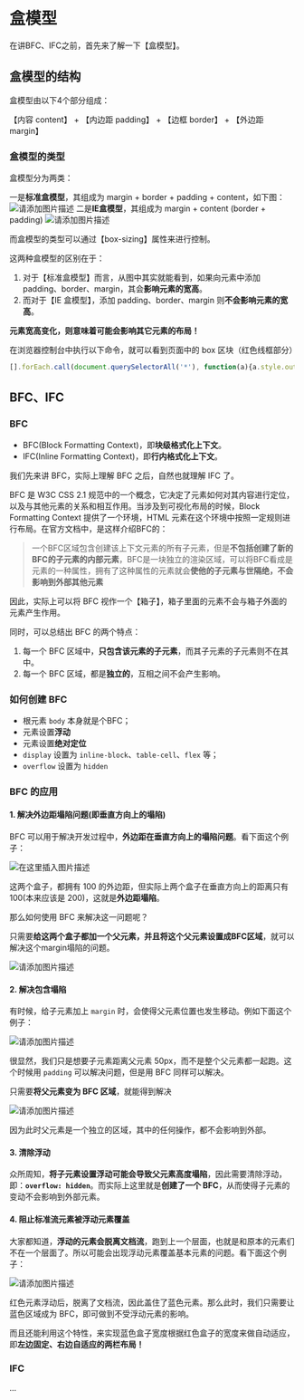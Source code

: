 # 盒模型

在讲BFC、IFC之前，首先来了解一下【盒模型】。

## 盒模型的结构

盒模型由以下4个部分组成：

【内容 content】 + 【内边距 padding】 + 【边框 border】 + 【外边距 margin】

### 盒模型的类型

盒模型分为两类：

一是**标准盒模型**，其组成为 margin + border + padding + content，如下图：
![请添加图片描述](https://img-blog.csdnimg.cn/dbd58b7d146e454d8b98b12de886bb28.jpeg)
二是**IE盒模型**，其组成为 margin + content (border + padding)
![请添加图片描述](https://img-blog.csdnimg.cn/b5063f9e7b624f03b908763b61777135.jpeg)

而盒模型的类型可以通过【box-sizing】属性来进行控制。

这两种盒模型的区别在于：

 1. 对于【标准盒模型】而言，从图中其实就能看到，如果向元素中添加 padding、border、margin，其会**影响元素的宽高**。
 2. 而对于【IE 盒模型】，添加 padding、border、margin 则**不会影响元素的宽高**。

**元素宽高变化，则意味着可能会影响其它元素的布局！**

在浏览器控制台中执行以下命令，就可以看到页面中的 box 区块（红色线框部分）

```javascript
[].forEach.call(document.querySelectorAll('*'), function(a){a.style.outline = "1px solid red";}) 
```

## BFC、IFC

### BFC

* BFC(Block Formatting Context)，即**块级格式化上下文**。
* IFC(Inline Formatting Context)，即**行内格式化上下文**。

我们先来讲 BFC，实际上理解 BFC 之后，自然也就理解 IFC 了。

BFC 是 W3C CSS 2.1 规范中的一个概念，它决定了元素如何对其内容进行定位，以及与其他元素的关系和相互作用。当涉及到可视化布局的时候，Block Formatting Context 提供了一个环境，HTML 元素在这个环境中按照一定规则进行布局。在官方文档中，是这样介绍BFC的：

> 一个BFC区域包含创建该上下文元素的所有子元素，但是**不包括创建了新的BFC的子元素的内部元素**，BFC是一块独立的渲染区域，可以将BFC看成是元素的一种属性，拥有了这种属性的元素就会**使他的子元素与世隔绝，不会影响到外部其他元素**

因此，实际上可以将 BFC 视作一个【箱子】，箱子里面的元素不会与箱子外面的元素产生作用。

同时，可以总结出 BFC 的两个特点：

 1. 每一个 BFC 区域中，**只包含该元素的子元素**，而其子元素的子元素则不在其中。
 2. 每一个 BFC 区域，都是**独立的**，互相之间不会产生影响。

### 如何创建 BFC

* 根元素 `body` 本身就是个BFC；
* 元素设置**浮动**
* 元素设置**绝对定位**
* `display` 设置为 `inline-block`、`table-cell`、`flex` 等；
* `overflow` 设置为 `hidden`

### BFC 的应用

#### 1. 解决外边距塌陷问题(即垂直方向上的塌陷)

BFC 可以用于解决开发过程中，**外边距在垂直方向上的塌陷问题**。看下面这个例子：

![在这里插入图片描述](https://img-blog.csdnimg.cn/9f35453fd6e74f5784c21613774eb558.png#pic_center)

这两个盒子，都拥有 100 的外边距，但实际上两个盒子在垂直方向上的距离只有 100(本来应该是 200)，这就是**外边距塌陷**。

那么如何使用 BFC 来解决这一问题呢？

只需要**给这两个盒子都加一个父元素，并且将这个父元素设置成BFC区域**，就可以解决这个margin塌陷的问题。

![请添加图片描述](https://img-blog.csdnimg.cn/80622b304a05433b9e57b7b0b164ebce.png)

#### 2. 解决包含塌陷

有时候，给子元素加上 `margin` 时，会使得父元素位置也发生移动。例如下面这个例子：

![请添加图片描述](https://img-blog.csdnimg.cn/eb855578fc684a6f9a80ce4e5b7d38d6.png)

很显然，我们只是想要子元素距离父元素 50px，而不是整个父元素都一起跑。这个时候用 `padding` 可以解决问题，但是用 BFC 同样可以解决。

只需要**将父元素变为 BFC 区域**，就能得到解决

![请添加图片描述](https://img-blog.csdnimg.cn/aa134e558bda419f981fde6f8608a2a5.png)

因为此时父元素是一个独立的区域，其中的任何操作，都不会影响到外部。

#### 3. 清除浮动

众所周知，**将子元素设置浮动可能会导致父元素高度塌陷**，因此需要清除浮动，即：**`overflow: hidden`**。而实际上这里就是**创建了一个 BFC**，从而使得子元素的变动不会影响到外部元素。

#### 4. 阻止标准流元素被浮动元素覆盖

大家都知道，**浮动的元素会脱离文档流**，跑到上一个层面，也就是和原本的元素们不在一个层面了。所以可能会出现浮动元素覆盖基本元素的问题。看下面这个例子：

![请添加图片描述](https://img-blog.csdnimg.cn/d7c74f1294ae43dba9426fcee9021902.png)

红色元素浮动后，脱离了文档流，因此盖住了蓝色元素。那么此时，我们只需要让蓝色区域成为 BFC，即可做到不受浮动元素的影响。

而且还能利用这个特性，来实现蓝色盒子宽度根据红色盒子的宽度来做自动适应，即**左边固定、右边自适应的两栏布局！**

### IFC

...
